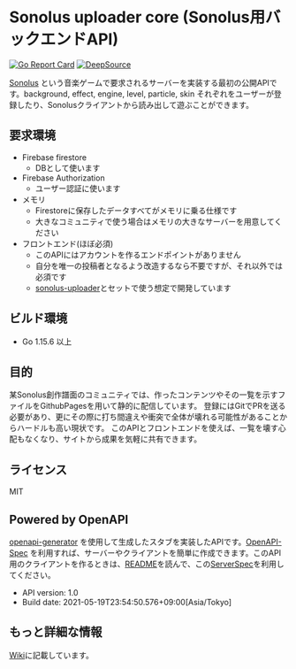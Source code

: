 # Sonolus uploader core (Sonolus用バックエンドAPI)
[![Go Report Card](https://goreportcard.com/badge/github.com/PurplePalette/sonolus-uploader-core)](https://goreportcard.com/report/github.com/PurplePalette/sonolus-uploader-core) [![DeepSource](https://deepsource.io/gh/PurplePalette/sonolus-uploader-core.svg/?label=active+issues&token=BtrlmMasopdXq8pFegZxtOB1)](https://deepsource.io/gh/PurplePalette/sonolus-uploader-core/?ref=repository-badge)

[Sonolus](https://sonolus.com/) という音楽ゲームで要求されるサーバーを実装する最初の公開APIです。background, effect, engine, level, particle, skin それぞれをユーザーが登録したり、Sonolusクライアントから読み出して遊ぶことができます。

## 要求環境
- Firebase firestore
  - DBとして使います
- Firebase Authorization
  - ユーザー認証に使います
- メモリ
  - Firestoreに保存したデータすべてがメモリに乗る仕様です
  - 大きなコミュニティで使う場合はメモリの大きなサーバーを用意してください
- フロントエンド(ほぼ必須)
  - このAPIにはアカウントを作るエンドポイントがありません
  - 自分を唯一の投稿者となるよう改造するなら不要ですが、それ以外では必須です
  - [sonolus-uploader](https://github.com/PurplePalette/sonolus-uploader)とセットで使う想定で開発しています

## ビルド環境
- Go 1.15.6 以上

## 目的
某Sonolus創作譜面のコミュニティでは、作ったコンテンツやその一覧を示すファイルをGithubPagesを用いて静的に配信しています。
登録にはGitでPRを送る必要があり、更にその際に打ち間違えや衝突で全体が壊れる可能性があることからハードルも高い現状です。
このAPIとフロントエンドを使えば、一覧を壊す心配もなくなり、サイトから成果を気軽に共有できます。

## ライセンス
MIT

## Powered by OpenAPI
[openapi-generator](https://openapi-generator.tech) を使用して生成したスタブを実装したAPIです。[OpenAPI-Spec](https://github.com/OAI/OpenAPI-Specification) を利用すれば、サーバーやクライアントを簡単に作成できます。このAPI用のクライアントを作るときは、[README](https://openapi-generator.tech)を読んで、この[ServerSpec](https://github.com/PurplePalette/sonolus-uploader-core/blob/main/api/openapi.yaml)を利用してください。
- API version: 1.0
- Build date: 2021-05-19T23:54:50.576+09:00[Asia/Tokyo]

## もっと詳細な情報
[Wiki](https://github.com/PurplePalette/sonolus-uploader-core/wiki)に記載しています。
